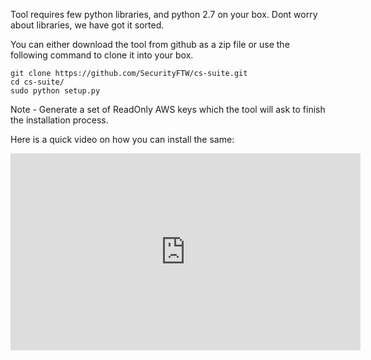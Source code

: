 Tool requires few python libraries, and python 2.7 on your box. Dont worry about libraries, we have got it sorted.

You can either download the tool from github as a zip file or use the following command to clone it into your box.

```
git clone https://github.com/SecurityFTW/cs-suite.git
cd cs-suite/
sudo python setup.py
```

Note - Generate a set of ReadOnly AWS keys which the tool will ask to finish the installation process.

Here is a quick video on how you can install the same:

<iframe width="560" height="315" src="https://www.youtube.com/embed/ISSVmryLlm0" frameborder="0" allow="autoplay; encrypted-media" allowfullscreen></iframe>